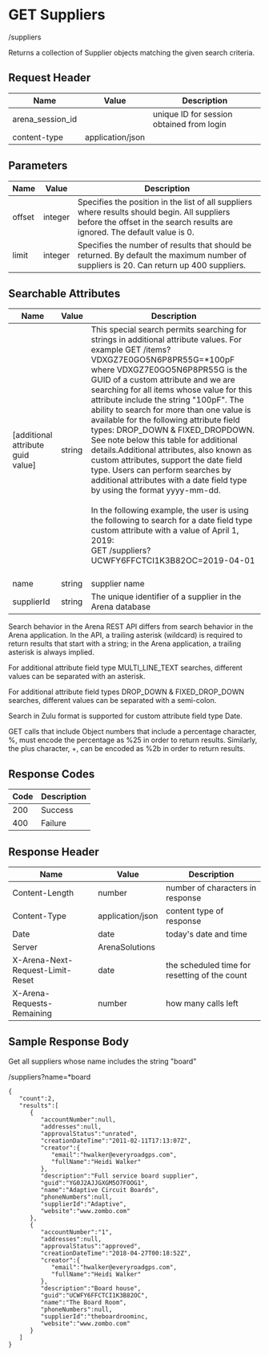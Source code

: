 # GET Suppliers
/suppliers

Returns a collection of Supplier objects matching the given search criteria.

## Request Header

| Name  | Value  | Description  |
|  --- |  --- |  --- | 
| arena_session_id  |   | unique ID for session obtained from login  |
| content-type  | application/json  |   |

## Parameters

| Name  | Value  | Description  |
|  --- |  --- |  --- | 
| offset  | integer  | Specifies the position in the list of all suppliers where results should begin. All suppliers before the offset in the search results are ignored. The default value is 0.  |
| limit  | integer  | Specifies the number of results that should be returned. By default the maximum number of suppliers is 20. Can return up 400 suppliers.  |

## Searchable Attributes

| Name  | Value  | Description  |
|  --- |  --- |  --- | 
| \[additional attribute guid value\]  | string  | This special search permits searching for strings in additional attribute values. For example GET /items?VDXGZ7E0GO5N6P8PR55G=\*100pF where VDXGZ7E0GO5N6P8PR55G is the GUID of a custom attribute and we are searching for all items whose value for this attribute include the string "100pF". The ability to search for more than one value is available for the following attribute field types: DROP_DOWN & FIXED_DROPDOWN. See note below this table for additional details.Additional attributes, also known as custom attributes, support the date field type. Users can perform searches by additional attributes with a date field type by using the format yyyy-mm-dd.<br><br>In the following example, the user is using the following to search for a date field type custom attribute with a value of April 1, 2019: <br> GET /suppliers?UCWFY6FFCTCI1K3B82OC=2019-04-01<br><br>   |
| name  | string  | supplier name  |
| supplierId  | string  | The unique identifier of a supplier in the Arena database  |

Search behavior in the Arena REST API differs from search behavior in the Arena application. In the API, a trailing asterisk \(wildcard\) is required to return results that start with a string; in the Arena application, a trailing asterisk is always implied.

For additional attribute field type MULTI_LINE_TEXT searches, different values can be  separated with an asterisk.

For additional attribute field types DROP_DOWN & FIXED_DROP_DOWN searches, different values can be separated with a semi-colon.

Search in Zulu format is supported for custom attribute field type Date.

GET calls that include Object numbers that include a percentage character, %, must encode the percentage as %25 in order to return results. Similarly, the plus character, \+, can be encoded as %2b in order to return results.

## Response Codes

| Code  | Description  |
|  --- |  --- | 
| 200  | Success  |
| 400  | Failure  |

## Response Header

| Name  | Value  | Description  |
|  --- |  --- |  --- | 
| Content-Length  | number  | number of characters in response  |
| Content-Type  | application/json  | content type of response  |
| Date  | date  | today's date and time  |
| Server  | ArenaSolutions  |   |
| X-Arena-Next-Request-Limit-Reset   | date  | the scheduled time for resetting of the count  |
| X-Arena-Requests-Remaining   | number  | how many calls left  |

## Sample Response Body
Get all suppliers whose name includes the string "board"

/suppliers?name=\*board

```
{
   "count":2,
   "results":[
      {
         "accountNumber":null,
         "addresses":null,
         "approvalStatus":"unrated",
         "creationDateTime":"2011-02-11T17:13:07Z",
         "creator":{
            "email":"hwalker@everyroadgps.com",
            "fullName":"Heidi Walker"
         },
         "description":"Full service board supplier",
         "guid":"YG0J2AJJGXGM5O7FOOG1",
         "name":"Adaptive Circuit Boards",
         "phoneNumbers":null,
         "supplierId":"Adaptive",
         "website":"www.zombo.com"
      },
      {
         "accountNumber":"1",
         "addresses":null,
         "approvalStatus":"approved",
         "creationDateTime":"2018-04-27T00:18:52Z",
         "creator":{
            "email":"hwalker@everyroadgps.com",
            "fullName":"Heidi Walker"
         },
         "description":"Board house",
         "guid":"UCWFY6FFCTCI1K3B82OC",
         "name":"The Board Room",
         "phoneNumbers":null,
         "supplierId":"theboardroominc,
         "website":"www.zombo.com"
      }
   ]
}
```
